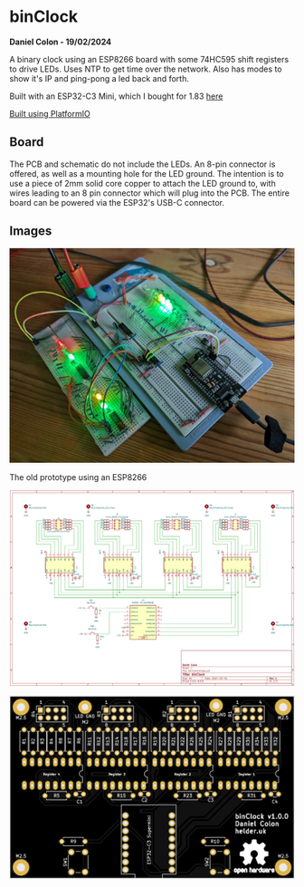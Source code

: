 # binClock

**Daniel Colon - 19/02/2024**

A binary clock using an ESP8266 board with some 74HC595 shift registers to
drive LEDs.
Uses NTP to get time over the network.
Also has modes to show it's IP and ping-pong a led back and forth.

Built with an ESP32-C3 Mini, which I bought for 1.83
[here](https://www.aliexpress.com/item/1005005967641936.html)

[Built using PlatformIO](https://platformio.org/)

## Board

The PCB and schematic do not include the LEDs. An 8-pin connector is offered,
as well as a mounting hole for the LED ground. The intention is to use a piece
of 2mm solid core copper to attach the LED ground to, with wires leading to an
8 pin connector which will plug into the PCB. The entire board can be powered
via the ESP32's USB-C connector.

## Images

![The prototype](prototype.jpg?raw=true "The prototype")

The old prototype using an ESP8266

![The schematic](schematic.png?raw=true "The schematic")

![The PCB preview](pcb.png?raw=true "The PCB preview")

